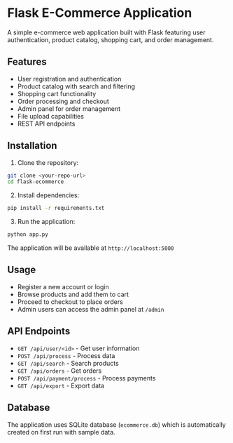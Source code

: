 # Flask E-Commerce Application

A simple e-commerce web application built with Flask featuring user authentication, product catalog, shopping cart, and order management.

## Features

- User registration and authentication
- Product catalog with search and filtering
- Shopping cart functionality
- Order processing and checkout
- Admin panel for order management
- File upload capabilities
- REST API endpoints

## Installation

1. Clone the repository:
```bash
git clone <your-repo-url>
cd flask-ecommerce
```

2. Install dependencies:
```bash
pip install -r requirements.txt
```

3. Run the application:
```bash
python app.py
```

The application will be available at `http://localhost:5000`

## Usage

- Register a new account or login
- Browse products and add them to cart
- Proceed to checkout to place orders
- Admin users can access the admin panel at `/admin`

## API Endpoints

- `GET /api/user/<id>` - Get user information
- `POST /api/process` - Process data
- `GET /api/search` - Search products
- `GET /api/orders` - Get orders
- `POST /api/payment/process` - Process payments
- `GET /api/export` - Export data

## Database

The application uses SQLite database (`ecommerce.db`) which is automatically created on first run with sample data.